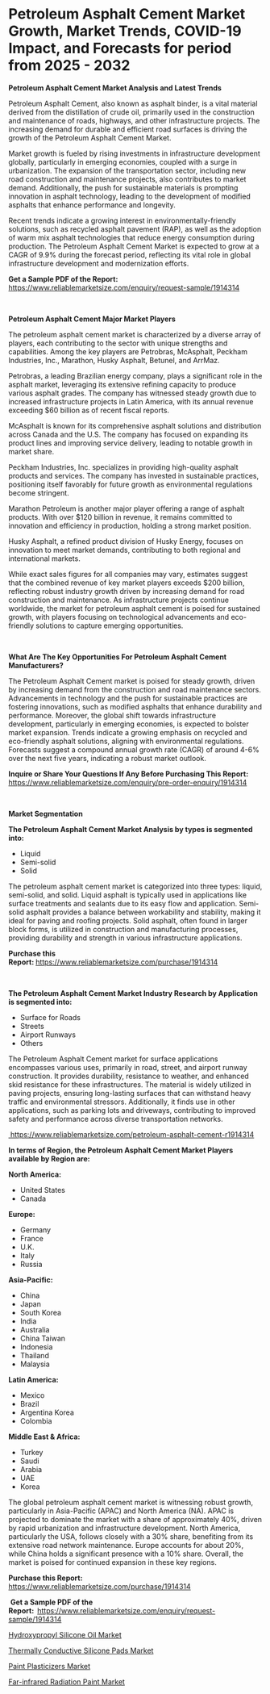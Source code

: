 <p><h1>Petroleum Asphalt Cement Market Growth, Market Trends, COVID-19 Impact, and Forecasts for period from 2025 - 2032</h1></p><p><strong>Petroleum Asphalt Cement Market Analysis and Latest Trends</strong></p>
<p><p>Petroleum Asphalt Cement, also known as asphalt binder, is a vital material derived from the distillation of crude oil, primarily used in the construction and maintenance of roads, highways, and other infrastructure projects. The increasing demand for durable and efficient road surfaces is driving the growth of the Petroleum Asphalt Cement Market. </p><p>Market growth is fueled by rising investments in infrastructure development globally, particularly in emerging economies, coupled with a surge in urbanization. The expansion of the transportation sector, including new road construction and maintenance projects, also contributes to market demand. Additionally, the push for sustainable materials is prompting innovation in asphalt technology, leading to the development of modified asphalts that enhance performance and longevity.</p><p>Recent trends indicate a growing interest in environmentally-friendly solutions, such as recycled asphalt pavement (RAP), as well as the adoption of warm mix asphalt technologies that reduce energy consumption during production. The Petroleum Asphalt Cement Market is expected to grow at a CAGR of 9.9% during the forecast period, reflecting its vital role in global infrastructure development and modernization efforts.</p></p>
<p><strong>Get a Sample PDF of the Report:&nbsp;</strong> <a href="https://www.reliablemarketsize.com/enquiry/request-sample/1914314?utm_campaign=1167&utm_medium=2&utm_source=Github&utm_content=ia&utm_term=03042025&utm_id=petroleum-asphalt-cement">https://www.reliablemarketsize.com/enquiry/request-sample/1914314</a></p>
<p>&nbsp;</p>
<p><strong>Petroleum Asphalt Cement Major Market Players</strong></p>
<p><p>The petroleum asphalt cement market is characterized by a diverse array of players, each contributing to the sector with unique strengths and capabilities. Among the key players are Petrobras, McAsphalt, Peckham Industries, Inc., Marathon, Husky Asphalt, Betunel, and ArrMaz.</p><p>Petrobras, a leading Brazilian energy company, plays a significant role in the asphalt market, leveraging its extensive refining capacity to produce various asphalt grades. The company has witnessed steady growth due to increased infrastructure projects in Latin America, with its annual revenue exceeding $60 billion as of recent fiscal reports. </p><p>McAsphalt is known for its comprehensive asphalt solutions and distribution across Canada and the U.S. The company has focused on expanding its product lines and improving service delivery, leading to notable growth in market share. </p><p>Peckham Industries, Inc. specializes in providing high-quality asphalt products and services. The company has invested in sustainable practices, positioning itself favorably for future growth as environmental regulations become stringent. </p><p>Marathon Petroleum is another major player offering a range of asphalt products. With over $120 billion in revenue, it remains committed to innovation and efficiency in production, holding a strong market position.</p><p>Husky Asphalt, a refined product division of Husky Energy, focuses on innovation to meet market demands, contributing to both regional and international markets.</p><p>While exact sales figures for all companies may vary, estimates suggest that the combined revenue of key market players exceeds $200 billion, reflecting robust industry growth driven by increasing demand for road construction and maintenance. As infrastructure projects continue worldwide, the market for petroleum asphalt cement is poised for sustained growth, with players focusing on technological advancements and eco-friendly solutions to capture emerging opportunities.</p></p>
<p>&nbsp;</p>
<p><strong>What Are The Key Opportunities For Petroleum Asphalt Cement Manufacturers?</strong></p>
<p><p>The Petroleum Asphalt Cement market is poised for steady growth, driven by increasing demand from the construction and road maintenance sectors. Advancements in technology and the push for sustainable practices are fostering innovations, such as modified asphalts that enhance durability and performance. Moreover, the global shift towards infrastructure development, particularly in emerging economies, is expected to bolster market expansion. Trends indicate a growing emphasis on recycled and eco-friendly asphalt solutions, aligning with environmental regulations. Forecasts suggest a compound annual growth rate (CAGR) of around 4-6% over the next five years, indicating a robust market outlook.</p></p>
<p><strong>Inquire or Share Your Questions If Any Before Purchasing This Report:</strong> <a href="https://www.reliablemarketsize.com/enquiry/pre-order-enquiry/1914314?utm_campaign=1167&utm_medium=2&utm_source=Github&utm_content=ia&utm_term=03042025&utm_id=petroleum-asphalt-cement">https://www.reliablemarketsize.com/enquiry/pre-order-enquiry/1914314</a></p>
<p>&nbsp;</p>
<p><strong>Market Segmentation</strong></p>
<p><strong>The Petroleum Asphalt Cement Market Analysis by types is segmented into:</strong></p>
<p><ul><li>Liquid</li><li>Semi-solid</li><li>Solid</li></ul></p>
<p><p>The petroleum asphalt cement market is categorized into three types: liquid, semi-solid, and solid. Liquid asphalt is typically used in applications like surface treatments and sealants due to its easy flow and application. Semi-solid asphalt provides a balance between workability and stability, making it ideal for paving and roofing projects. Solid asphalt, often found in larger block forms, is utilized in construction and manufacturing processes, providing durability and strength in various infrastructure applications.</p></p>
<p><strong>Purchase this Report:&nbsp;</strong><a href="https://www.reliablemarketsize.com/purchase/1914314?utm_campaign=1167&utm_medium=2&utm_source=Github&utm_content=ia&utm_term=03042025&utm_id=petroleum-asphalt-cement">https://www.reliablemarketsize.com/purchase/1914314</a></p>
<p>&nbsp;</p>
<p><strong>The Petroleum Asphalt Cement Market Industry Research by Application is segmented into:</strong></p>
<p><ul><li>Surface for Roads</li><li>Streets</li><li>Airport Runways</li><li>Others</li></ul></p>
<p><p>The Petroleum Asphalt Cement market for surface applications encompasses various uses, primarily in road, street, and airport runway construction. It provides durability, resistance to weather, and enhanced skid resistance for these infrastructures. The material is widely utilized in paving projects, ensuring long-lasting surfaces that can withstand heavy traffic and environmental stressors. Additionally, it finds use in other applications, such as parking lots and driveways, contributing to improved safety and performance across diverse transportation networks.</p></p>
<p><a href="https://www.reliablemarketsize.com/petroleum-asphalt-cement-r1914314?utm_campaign=1167&utm_medium=2&utm_source=Github&utm_content=ia&utm_term=03042025&utm_id=petroleum-asphalt-cement">&nbsp;https://www.reliablemarketsize.com/petroleum-asphalt-cement-r1914314</a></p>
<p><strong>In terms of Region, the Petroleum Asphalt Cement Market Players available by Region are:</strong></p>
<p>
    <p> <strong> North America: </strong>
        <ul>
            <li>United States</li>
            <li>Canada</li>
        </ul>
        </p> 
    <p> <strong> Europe: </strong>
        <ul>
            <li>Germany</li>
            <li>France</li>
            <li>U.K.</li>
            <li>Italy</li>
            <li>Russia</li>
        </ul>
        </p> 
    <p> <strong> Asia-Pacific: </strong>
        <ul>
            <li>China</li>
            <li>Japan</li>
            <li>South Korea</li>
            <li>India</li>
            <li>Australia</li>
            <li>China Taiwan</li>
            <li>Indonesia</li>
            <li>Thailand</li>
            <li>Malaysia</li>
        </ul>
        </p> 
    <p> <strong> Latin America: </strong>
        <ul>
            <li>Mexico</li>
            <li>Brazil</li>
            <li>Argentina Korea</li>
            <li>Colombia</li>
        </ul>
        </p> 
    <p> <strong> Middle East & Africa: </strong>
        <ul>
            <li>Turkey</li>
            <li>Saudi</li>
            <li>Arabia</li>
            <li>UAE</li>
            <li>Korea</li>
        </ul>
    </p>
    </p>
<p><p>The global petroleum asphalt cement market is witnessing robust growth, particularly in Asia-Pacific (APAC) and North America (NA). APAC is projected to dominate the market with a share of approximately 40%, driven by rapid urbanization and infrastructure development. North America, particularly the USA, follows closely with a 30% share, benefiting from its extensive road network maintenance. Europe accounts for about 20%, while China holds a significant presence with a 10% share. Overall, the market is poised for continued expansion in these key regions.</p></p>
<p><strong>Purchase this Report: </strong><a href="https://www.reliablemarketsize.com/purchase/1914314?utm_campaign=1167&utm_medium=2&utm_source=Github&utm_content=ia&utm_term=03042025&utm_id=petroleum-asphalt-cement">https://www.reliablemarketsize.com/purchase/1914314</a></p>
<p>&nbsp;<strong>Get a Sample PDF of the Report:&nbsp;&nbsp;</strong><a href="https://www.reliablemarketsize.com/enquiry/request-sample/1914314?utm_campaign=1167&utm_medium=2&utm_source=Github&utm_content=ia&utm_term=03042025&utm_id=petroleum-asphalt-cement">https://www.reliablemarketsize.com/enquiry/request-sample/1914314</a></p>
<p><strong></strong></p>
<p><p><a href="https://github.com/baetahassaz6/Market-Research-Report-List-1/blob/main/hydroxypropyl-silicone-oil-market.md?utm_campaign=1167&utm_medium=2&utm_source=Github&utm_content=ia&utm_term=03042025&utm_id=petroleum-asphalt-cement">Hydroxypropyl Silicone Oil Market</a></p><p><a href="https://github.com/ryanbell8967/Market-Research-Report-List-1/blob/main/thermally-conductive-silicone-pads-market.md?utm_campaign=1167&utm_medium=2&utm_source=Github&utm_content=ia&utm_term=03042025&utm_id=petroleum-asphalt-cement">Thermally Conductive Silicone Pads Market</a></p><p><a href="https://github.com/castoriffic/Market-Research-Report-List-6/blob/main/paint-plasticizers-market.md?utm_campaign=1167&utm_medium=2&utm_source=Github&utm_content=ia&utm_term=03042025&utm_id=petroleum-asphalt-cement">Paint Plasticizers Market</a></p><p><a href="https://github.com/yoshih12/Market-Research-Report-List-4/blob/main/far-infrared-radiation-paint-market.md?utm_campaign=1167&utm_medium=2&utm_source=Github&utm_content=ia&utm_term=03042025&utm_id=petroleum-asphalt-cement">Far-infrared Radiation Paint Market</a></p></p>